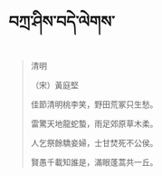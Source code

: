 # བཀྲ་ཤིས་བདེ་ལེགས་
> 清明
> 
> （宋）黃庭堅
> 
> 佳節清明桃李笑，野田荒冢只生愁。
> 
> 雷驚天地龍蛇蟄，雨足郊原草木柔。
> 
> 人乞祭餘驕妾婦，士甘焚死不公侯。
> 
> 賢愚千載知誰是，滿眼蓬蒿共一丘。
>